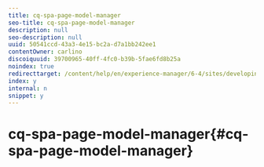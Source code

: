 ```yaml
---
title: cq-spa-page-model-manager
seo-title: cq-spa-page-model-manager
description: null
seo-description: null
uuid: 50541ccd-43a3-4e15-bc2a-d7a1bb242ee1
contentOwner: carlino
discoiquuid: 39700965-40ff-4fc0-b39b-5fae6fd8b25a
noindex: true
redirecttarget: /content/help/en/experience-manager/6-4/sites/developing/using/reference-materials
index: y
internal: n
snippet: y
---
```


# cq-spa-page-model-manager{#cq-spa-page-model-manager}

